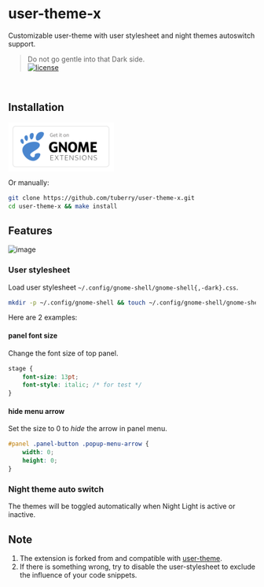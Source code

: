 # user-theme-x
Customizable user-theme with user stylesheet and night themes autoswitch support.
> Do not go gentle into that Dark side. <br>
[![license]](/LICENSE)

</br>

## Installation
[<img src="https://raw.githubusercontent.com/andyholmes/gnome-shell-extensions-badge/master/get-it-on-ego.svg?sanitize=true" alt="Get it on GNOME Extensions" height="100" align="middle">][EGO]

Or manually:

```bash
git clone https://github.com/tuberry/user-theme-x.git
cd user-theme-x && make install
```

## Features
![image](https://user-images.githubusercontent.com/17917040/99734013-10177f80-2afd-11eb-9d63-2a1ba8831793.png)
### User stylesheet
Load user stylesheet `~/.config/gnome-shell/gnome-shell{,-dark}.css`.
```bash
mkdir -p ~/.config/gnome-shell && touch ~/.config/gnome-shell/gnome-shell.css
```
Here are 2 examples:
#### panel font size
Change the font size of top panel.
```css
stage {
    font-size: 13pt;
    font-style: italic; /* for test */
}
```
#### hide menu arrow
Set the size to 0 to *hide* the arrow in panel menu.
```css
#panel .panel-button .popup-menu-arrow {
    width: 0;
    height: 0;
}
```

### Night theme auto switch
The themes will be toggled automatically when Night Light is active or inactive.

## Note
1. The extension is forked from and compatible with [user-theme].
2. If there is something wrong, try to disable the user-stylesheet to exclude the influence of your code snippets.

[EGO]:https://extensions.gnome.org/extension/3019/user-themes-x/
[user-theme]:https://extensions.gnome.org/extension/19/user-themes/
[uuid]:https://gitlab.gnome.org/GNOME/gnome-shell-extensions/-/merge_requests/110
[license]:https://img.shields.io/badge/license-LGPLv3-lightgreen.svg
